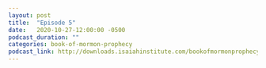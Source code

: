 ```yaml
---
layout: post
title:  "Episode 5"
date:   2020-10-27-12:00:00 -0500
podcast_duration: ""
categories: book-of-mormon-prophecy
podcast_link: http://downloads.isaiahinstitute.com/bookofmormonprophecypodcast/Episode_05_v1.mp3
---
```

